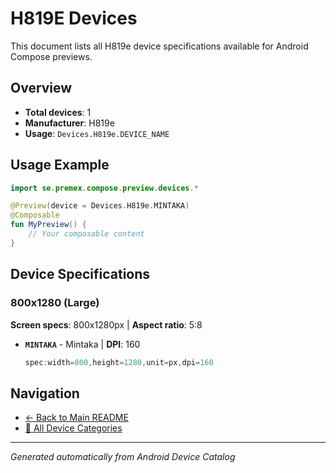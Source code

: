 # H819E Devices

This document lists all H819e device specifications available for Android Compose previews.

## Overview

- **Total devices**: 1
- **Manufacturer**: H819e
- **Usage**: `Devices.H819e.DEVICE_NAME`

## Usage Example

```kotlin
import se.premex.compose.preview.devices.*

@Preview(device = Devices.H819e.MINTAKA)
@Composable
fun MyPreview() {
    // Your composable content
}
```

## Device Specifications

### 800x1280 (Large)

**Screen specs**: 800x1280px | **Aspect ratio**: 5:8

- **`MINTAKA`** - Mintaka | **DPI**: 160
  ```kotlin
  spec:width=800,height=1280,unit=px,dpi=160
  ```

## Navigation

- [← Back to Main README](../../README.md)
- [📱 All Device Categories](../README.md)

---
*Generated automatically from Android Device Catalog*
